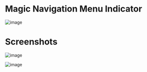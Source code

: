 # Magic Navigation Menu Indicator

![image](https://user-images.githubusercontent.com/72864817/173788759-01277117-a6cd-4208-8c03-9021bc0a0240.png)

# Screenshots

![image](https://user-images.githubusercontent.com/72864817/171134984-866c3cef-2a53-425e-848b-eb56053425d7.png)

![image](https://user-images.githubusercontent.com/72864817/175288808-65bba589-b883-4258-a950-236d85fd70bb.png)





